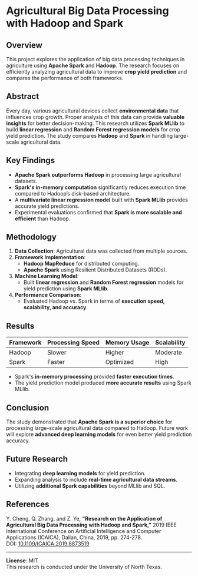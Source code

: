 # Agricultural Big Data Processing with Hadoop and Spark

## Overview
This project explores the application of big data processing techniques in agriculture using **Apache Spark** and **Hadoop**. The research focuses on efficiently analyzing agricultural data to improve **crop yield prediction** and compares the performance of both frameworks.

## Abstract
Every day, various agricultural devices collect **environmental data** that influences crop growth. Proper analysis of this data can provide **valuable insights** for better decision-making. This research utilizes **Spark MLlib** to build **linear regression** and **Random Forest regression models** for crop yield prediction. The study compares **Hadoop** and **Spark** in handling large-scale agricultural data.

## Key Findings
- **Apache Spark outperforms Hadoop** in processing large agricultural datasets.
- **Spark's in-memory computation** significantly reduces execution time compared to Hadoop’s disk-based architecture.
- A **multivariate linear regression model** built with **Spark MLlib** provides accurate yield predictions.
- Experimental evaluations confirmed that **Spark is more scalable and efficient** than Hadoop.

## Methodology
1. **Data Collection**: Agricultural data was collected from multiple sources.  
2. **Framework Implementation**:  
   - **Hadoop MapReduce** for distributed computing.  
   - **Apache Spark** using Resilient Distributed Datasets (RDDs).  
3. **Machine Learning Model**:  
   - Built **linear regression** and **Random Forest regression** models for yield prediction using **Spark MLlib**.  
4. **Performance Comparison**:  
   - Evaluated Hadoop vs. Spark in terms of **execution speed, scalability, and accuracy**.  

## Results
| Framework | Processing Speed | Memory Usage | Scalability |
|-----------|----------------|--------------|------------|
| Hadoop    | Slower         | Higher       | Moderate  |
| Spark     | Faster         | Optimized    | High      |

- Spark's **in-memory processing** provided **faster execution times**.
- The yield prediction model produced **more accurate results** using Spark MLlib.

## Conclusion
The study demonstrated that **Apache Spark is a superior choice** for processing large-scale agricultural data compared to Hadoop. Future work will explore **advanced deep learning models** for even better yield prediction accuracy.

## Future Research
- Integrating **deep learning models** for yield prediction.
- Expanding analysis to include **real-time agricultural data streams**.
- Utilizing **additional Spark capabilities** beyond MLlib and SQL.

## References
Y. Cheng, Q. Zhang, and Z. Ye, **"Research on the Application of Agricultural Big Data Processing with Hadoop and Spark,"** 2019 IEEE International Conference on Artificial Intelligence and Computer Applications (ICAICA), Dalian, China, 2019, pp. 274-278.  
DOI: [10.1109/ICAICA.2019.8873519](https://doi.org/10.1109/ICAICA.2019.8873519)

---

**License**: MIT  
This research is conducted under the University of North Texas.  

